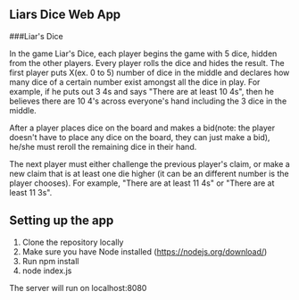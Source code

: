 ## Liars Dice Web App

###Liar's Dice

In the game Liar's Dice, each player begins the game with 5 dice, hidden from the other players.  Every player rolls the dice and hides the result. The first player puts X(ex. 0 to 5) number of dice in the middle and declares how many dice of a certain number exist amongst all the dice in play. For example, if he puts out 3 4s and says "There are at least 10 4s", then he believes there are 10 4's across everyone's hand including the 3 dice in the middle.

After a player places dice on the board and makes a bid(note: the player doesn't have to place any dice on the board, they can just make a bid), he/she must reroll the remaining dice in their hand.

The next player must either challenge the previous player's claim, or make a new claim that is at least one die higher (it can be an different number is the player chooses). For example, "There are at least 11 4s" or "There are at least 11 3s".

## Setting up the app

1. Clone the repository locally
2. Make sure you have Node installed (https://nodejs.org/download/)
3. Run npm install
4. node index.js

The server will run on localhost:8080
